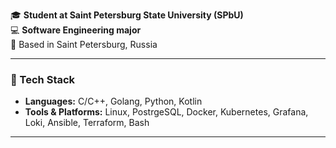  🎓 **Student at Saint Petersburg State University (SPbU)**  
💻 **Software Engineering major**  
📍 Based in Saint Petersburg, Russia  

---

### 🧠 Tech Stack  
- **Languages:** C/C++, Golang, Python, Kotlin  
- **Tools & Platforms:** Linux, PostrgeSQL, Docker, 
    Kubernetes, Grafana, Loki, Ansible, Terraform, Bash 

---
